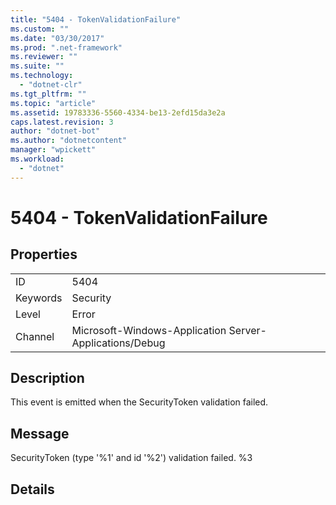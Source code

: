 ```yaml
---
title: "5404 - TokenValidationFailure"
ms.custom: ""
ms.date: "03/30/2017"
ms.prod: ".net-framework"
ms.reviewer: ""
ms.suite: ""
ms.technology: 
  - "dotnet-clr"
ms.tgt_pltfrm: ""
ms.topic: "article"
ms.assetid: 19783336-5560-4334-be13-2efd15da3e2a
caps.latest.revision: 3
author: "dotnet-bot"
ms.author: "dotnetcontent"
manager: "wpickett"
ms.workload: 
  - "dotnet"
---
```

# 5404 - TokenValidationFailure
## Properties  
  
|||  
|-|-|  
|ID|5404|  
|Keywords|Security|  
|Level|Error|  
|Channel|Microsoft-Windows-Application Server-Applications/Debug|  
  
## Description  
 This event is emitted when the SecurityToken validation failed.  
  
## Message  
 SecurityToken (type '%1' and id '%2') validation failed. %3  
  
## Details
